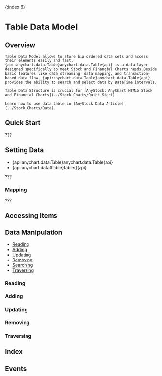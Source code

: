 {:index 6}
# Table Data Model

## Overview

```
Table Data Model allows to store big ordered data sets and access their elements easily and fast. {api:anychart.data.Table}anychart.data.Table{api} is a data layer designed specifically to meet Stock and Financial Charts needs.Beside basic features like data streaming, data mapping, and transaction-based data flow, {api:anychart.data.Table}anychart.data.Table{api} provides the ability to search and select data by DateTime intervals.

Table Data Structure is crucial for [AnyStock: AnyChart HTML5 Stock and Financial Charts](../Stock_Charts/Quick_Start).

Learn how to use data table in [AnyStock Data Article](../Stock_Charts/Data).
```

## Quick Start

???

## Setting Data

* {api:anychart.data.Table}anychart.data.Table{api}
* {api:anychart.data#table}table(){api}

???

### Mapping

???

## Accessing Items

## Data Manipulation

* [Reading](#reading)
* [Adding](#adding)
* [Updating](#updating)
* [Removing](#removing)
* [Searching](#searching)
* [Traversing](#traversing)

### Reading

### Adding

### Updating

### Removing

### Traversing

## Index

## Events